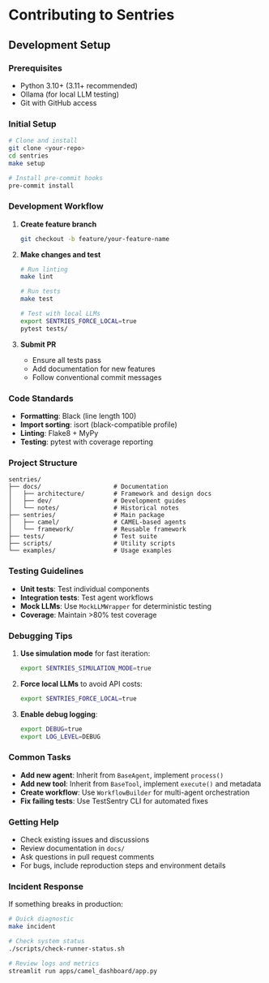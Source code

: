 # Contributing to Sentries

## Development Setup

### Prerequisites
- Python 3.10+ (3.11+ recommended)
- Ollama (for local LLM testing)
- Git with GitHub access

### Initial Setup
```bash
# Clone and install
git clone <your-repo>
cd sentries
make setup

# Install pre-commit hooks
pre-commit install
```

### Development Workflow

1. **Create feature branch**
   ```bash
   git checkout -b feature/your-feature-name
   ```

2. **Make changes and test**
   ```bash
   # Run linting
   make lint
   
   # Run tests
   make test
   
   # Test with local LLMs
   export SENTRIES_FORCE_LOCAL=true
   pytest tests/
   ```

3. **Submit PR**
   - Ensure all tests pass
   - Add documentation for new features
   - Follow conventional commit messages

### Code Standards

- **Formatting**: Black (line length 100)
- **Import sorting**: isort (black-compatible profile)
- **Linting**: Flake8 + MyPy
- **Testing**: pytest with coverage reporting

### Project Structure

```
sentries/
├── docs/                    # Documentation
│   ├── architecture/        # Framework and design docs
│   ├── dev/                 # Development guides
│   └── notes/               # Historical notes
├── sentries/                # Main package
│   ├── camel/               # CAMEL-based agents
│   └── framework/           # Reusable framework
├── tests/                   # Test suite
├── scripts/                 # Utility scripts
└── examples/                # Usage examples
```

### Testing Guidelines

- **Unit tests**: Test individual components
- **Integration tests**: Test agent workflows
- **Mock LLMs**: Use `MockLLMWrapper` for deterministic testing
- **Coverage**: Maintain >80% test coverage

### Debugging Tips

1. **Use simulation mode** for fast iteration:
   ```bash
   export SENTRIES_SIMULATION_MODE=true
   ```

2. **Force local LLMs** to avoid API costs:
   ```bash
   export SENTRIES_FORCE_LOCAL=true
   ```

3. **Enable debug logging**:
   ```bash
   export DEBUG=true
   export LOG_LEVEL=DEBUG
   ```

### Common Tasks

- **Add new agent**: Inherit from `BaseAgent`, implement `process()`
- **Add new tool**: Inherit from `BaseTool`, implement `execute()` and metadata
- **Create workflow**: Use `WorkflowBuilder` for multi-agent orchestration
- **Fix failing tests**: Use TestSentry CLI for automated fixes

### Getting Help

- Check existing issues and discussions
- Review documentation in `docs/`
- Ask questions in pull request comments
- For bugs, include reproduction steps and environment details

### Incident Response

If something breaks in production:

```bash
# Quick diagnostic
make incident

# Check system status
./scripts/check-runner-status.sh

# Review logs and metrics
streamlit run apps/camel_dashboard/app.py
```
